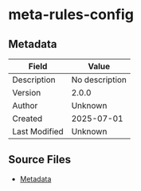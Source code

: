 # meta-rules-config

## Metadata

| Field | Value |
|-------|-------|
| Description | No description |
| Version | 2.0.0 |
| Author | Unknown |
| Created | 2025-07-01 |
| Last Modified | Unknown |

## Source Files

- [Metadata](meta-rules-config.yaml)